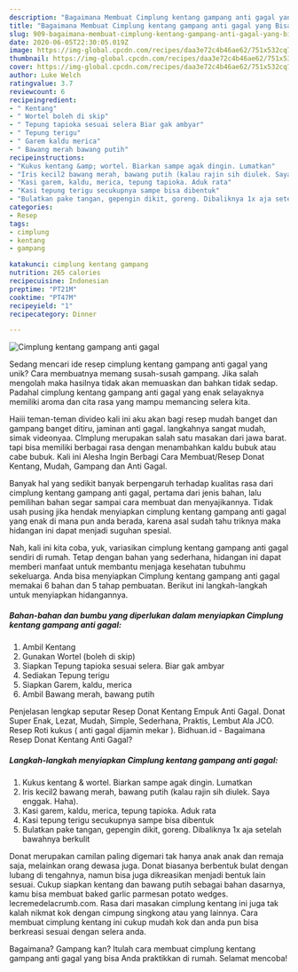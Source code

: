 ```yaml
---
description: "Bagaimana Membuat Cimplung kentang gampang anti gagal yang Bisa Manjain Lidah"
title: "Bagaimana Membuat Cimplung kentang gampang anti gagal yang Bisa Manjain Lidah"
slug: 909-bagaimana-membuat-cimplung-kentang-gampang-anti-gagal-yang-bisa-manjain-lidah
date: 2020-06-05T22:30:05.019Z
image: https://img-global.cpcdn.com/recipes/daa3e72c4b46ae62/751x532cq70/cimplung-kentang-gampang-anti-gagal-foto-resep-utama.jpg
thumbnail: https://img-global.cpcdn.com/recipes/daa3e72c4b46ae62/751x532cq70/cimplung-kentang-gampang-anti-gagal-foto-resep-utama.jpg
cover: https://img-global.cpcdn.com/recipes/daa3e72c4b46ae62/751x532cq70/cimplung-kentang-gampang-anti-gagal-foto-resep-utama.jpg
author: Luke Welch
ratingvalue: 3.7
reviewcount: 6
recipeingredient:
- " Kentang"
- " Wortel boleh di skip"
- " Tepung tapioka sesuai selera Biar gak ambyar"
- " Tepung terigu"
- " Garem kaldu merica"
- " Bawang merah bawang putih"
recipeinstructions:
- "Kukus kentang &amp; wortel. Biarkan sampe agak dingin. Lumatkan"
- "Iris kecil2 bawang merah, bawang putih (kalau rajin sih diulek. Saya enggak. Haha)."
- "Kasi garem, kaldu, merica, tepung tapioka. Aduk rata"
- "Kasi tepung terigu secukupnya sampe bisa dibentuk"
- "Bulatkan pake tangan, gepengin dikit, goreng. Dibaliknya 1x aja setelah bawahnya berkulit"
categories:
- Resep
tags:
- cimplung
- kentang
- gampang

katakunci: cimplung kentang gampang 
nutrition: 265 calories
recipecuisine: Indonesian
preptime: "PT21M"
cooktime: "PT47M"
recipeyield: "1"
recipecategory: Dinner

---
```



![Cimplung kentang gampang anti gagal](https://img-global.cpcdn.com/recipes/daa3e72c4b46ae62/751x532cq70/cimplung-kentang-gampang-anti-gagal-foto-resep-utama.jpg)

Sedang mencari ide resep cimplung kentang gampang anti gagal yang unik? Cara membuatnya memang susah-susah gampang. Jika salah mengolah maka hasilnya tidak akan memuaskan dan bahkan tidak sedap. Padahal cimplung kentang gampang anti gagal yang enak selayaknya memiliki aroma dan cita rasa yang mampu memancing selera kita.

Haiii teman-teman divideo kali ini aku akan bagi resep mudah banget dan gampang banget ditiru, jaminan anti gagal. langkahnya sangat mudah, simak videonyaa. CImplung merupakan salah satu masakan dari jawa barat. tapi bisa memiliki berbagai rasa dengan menambahkan kaldu bubuk atau cabe bubuk. Kali ini Alesha Ingin Berbagi Cara Membuat/Resep Donat Kentang, Mudah, Gampang dan Anti Gagal.

Banyak hal yang sedikit banyak berpengaruh terhadap kualitas rasa dari cimplung kentang gampang anti gagal, pertama dari jenis bahan, lalu pemilihan bahan segar sampai cara membuat dan menyajikannya. Tidak usah pusing jika hendak menyiapkan cimplung kentang gampang anti gagal yang enak di mana pun anda berada, karena asal sudah tahu triknya maka hidangan ini dapat menjadi suguhan spesial.


Nah, kali ini kita coba, yuk, variasikan cimplung kentang gampang anti gagal sendiri di rumah. Tetap dengan bahan yang sederhana, hidangan ini dapat memberi manfaat untuk membantu menjaga kesehatan tubuhmu sekeluarga. Anda bisa menyiapkan Cimplung kentang gampang anti gagal memakai 6 bahan dan 5 tahap pembuatan. Berikut ini langkah-langkah untuk menyiapkan hidangannya.

<!--inarticleads1-->

##### Bahan-bahan dan bumbu yang diperlukan dalam menyiapkan Cimplung kentang gampang anti gagal:

1. Ambil  Kentang
1. Gunakan  Wortel (boleh di skip)
1. Siapkan  Tepung tapioka sesuai selera. Biar gak ambyar
1. Sediakan  Tepung terigu
1. Siapkan  Garem, kaldu, merica
1. Ambil  Bawang merah, bawang putih


Penjelasan lengkap seputar Resep Donat Kentang Empuk Anti Gagal. Donat Super Enak, Lezat, Mudah, Simple, Sederhana, Praktis, Lembut Ala JCO. Resep Roti kukus ( anti gagal dijamin mekar ). Bidhuan.id - Bagaimana Resep Donat Kentang Anti Gagal? 

<!--inarticleads2-->

##### Langkah-langkah menyiapkan Cimplung kentang gampang anti gagal:

1. Kukus kentang &amp; wortel. Biarkan sampe agak dingin. Lumatkan
1. Iris kecil2 bawang merah, bawang putih (kalau rajin sih diulek. Saya enggak. Haha).
1. Kasi garem, kaldu, merica, tepung tapioka. Aduk rata
1. Kasi tepung terigu secukupnya sampe bisa dibentuk
1. Bulatkan pake tangan, gepengin dikit, goreng. Dibaliknya 1x aja setelah bawahnya berkulit


Donat merupakan camilan paling digemari tak hanya anak anak dan remaja saja, melainkan orang dewasa juga. Donat biasanya berbentuk bulat dengan lubang di tengahnya, namun bisa juga dikreasikan menjadi bentuk lain sesuai. Cukup siapkan kentang dan bawang putih sebagai bahan dasarnya, kamu bisa membuat baked garlic parmesan potato wedges. lecremedelacrumb.com. Rasa dari masakan cimplung kentang ini juga tak kalah nikmat kok dengan cimpung singkong atau yang lainnya. Cara membuat cimplung kentang ini cukup mudah kok dan anda pun bisa berkreasi sesuai dengan selera anda. 

Bagaimana? Gampang kan? Itulah cara membuat cimplung kentang gampang anti gagal yang bisa Anda praktikkan di rumah. Selamat mencoba!
